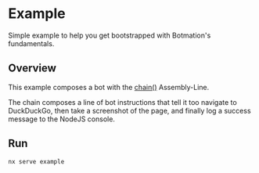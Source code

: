 # Example

Simple example to help you get bootstrapped with Botmation's fundamentals.

## Overview

This example composes a bot with the [chain()](https://www.botmation.dev/api/assembly-lines#chain) Assembly-Line. 

The chain composes a line of bot instructions that tell it too navigate to DuckDuckGo, then take a screenshot of the page, and finally log a success message to the NodeJS console.

## Run

```bash
nx serve example
```
